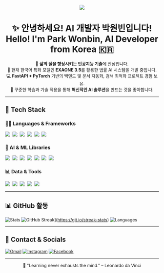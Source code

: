 <p align="center">
  <img src="https://capsule-render.vercel.app/api?type=waving&color=0:4e54c8,100:8f94fb&height=200&section=header&text=Welcome%20to%20My%20AI%20Hub%20🚀&fontSize=38&fontAlignY=35&fontColor=ffffff&desc=I%27m%20Park%20Wonbin%2C%20AI%20Developer%20%F0%9F%87%B0%F0%9F%87%B7&descAlignY=60&animation=fadeIn" />
</p>

<h1 align="center">✨ 안녕하세요! AI 개발자 박원빈입니다! <br> Hello! I'm Park Wonbin, AI Developer from Korea 🇰🇷</h1>

<p align="center">
  🧠 <strong>삶의 질을 향상시키는 인공지능 기술</strong>에 진심입니다. <br/>
  🤖 현재 한국어 특화 모델인 <strong>EXAONE 3.5</strong>를 활용한 법률 AI 시스템을 개발 중입니다. <br/>
  💻 <strong>FastAPI + PyTorch</strong> 기반의 백엔드 및 문서 자동화, 검색 최적화 프로젝트 경험 보유. <br/>
  🌱 꾸준한 학습과 기술 적용을 통해 <strong>혁신적인 AI 솔루션</strong>을 만드는 것을 좋아합니다.
</p>

---

## 🚀 Tech Stack

### 👨‍💻 Languages & Frameworks
<p>
  <img src="https://img.shields.io/badge/java-ED8B00?style=flat&logo=java&logoColor=white"/>&nbsp;
  <img src="https://img.shields.io/badge/javascript-F7DF1E?style=flat&logo=javascript&logoColor=white"/>&nbsp;
  <img src="https://img.shields.io/badge/python-3776AB?style=flat&logo=python&logoColor=white"/>&nbsp;
  <img src="https://img.shields.io/badge/django-092E20?style=flat&logo=django&logoColor=white"/>&nbsp;
  <img src="https://img.shields.io/badge/fastapi-005571?style=flat&logo=fastapi&logoColor=white"/>&nbsp;
  <img src="https://img.shields.io/badge/flask-000000?style=flat&logo=flask&logoColor=white"/>&nbsp;
</p>

### 🤖 AI & ML Libraries
<p>
  <img src="https://img.shields.io/badge/tensorflow-FF6F00?style=flat&logo=tensorflow&logoColor=white"/>&nbsp;
  <img src="https://img.shields.io/badge/pytorch-EE4C2C?style=flat&logo=pytorch&logoColor=white"/>&nbsp;
  <img src="https://img.shields.io/badge/keras-D00000?style=flat&logo=keras&logoColor=white"/>&nbsp;
  <img src="https://img.shields.io/badge/scikit--learn-F7931E?style=flat&logo=scikit-learn&logoColor=white"/>&nbsp;
  <img src="https://img.shields.io/badge/machine--learning-00C7B7?style=flat"/>&nbsp;
  <img src="https://img.shields.io/badge/deep--learning-8F00FF?style=flat"/>&nbsp;
  <img src="https://img.shields.io/badge/LLM-FF69B4?style=flat"/>&nbsp;
</p>

### 📊 Data & Tools
<p>
  <img src="https://img.shields.io/badge/numpy-013243?style=flat&logo=numpy&logoColor=white"/>&nbsp;
  <img src="https://img.shields.io/badge/pandas-150458?style=flat&logo=pandas&logoColor=white"/>&nbsp;
  <img src="https://img.shields.io/badge/matplotlib-11557C?style=flat&logo=matplotlib&logoColor=white"/>&nbsp;
  <img src="https://img.shields.io/badge/vercel-000000?style=flat&logo=vercel&logoColor=white"/>&nbsp;
  <img src="https://img.shields.io/badge/netlify-00C7B7?style=flat&logo=netlify&logoColor=white"/>&nbsp;
</p>

---

## 📊 GitHub 활동

![Stats](https://github-readme-stats.vercel.app/api?username=urbantour0809&theme=default&show_icons=true)
![GitHub Streak](https://streak-stats.demolab.com/?user=urbantour0809)](https://git.io/streak-stats)
![Languages](https://github-readme-stats.vercel.app/api/top-langs/?username=urbantour0809&layout=compact)

---

## 🔗 Contact & Socials

[![Gmail](https://img.shields.io/badge/Gmail-EA4335?logo=gmail&logoColor=white)](mailto:urbantour0809@gmail.com)
[![Instagram](https://img.shields.io/badge/Instagram-833AB4?logo=instagram&logoColor=white)](https://instagram.com/alt_f4_x2)
[![Facebook](https://img.shields.io/badge/Facebook-1877F2?logo=facebook&logoColor=white)](https://www.facebook.com/profile.php?id=100035611810774)

---

<p align="center">💬 "Learning never exhausts the mind." – Leonardo da Vinci</p>

